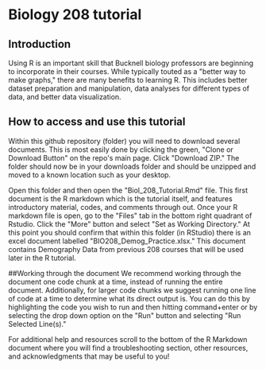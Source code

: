 # Biology 208 tutorial

## Introduction
Using R is an important skill that Bucknell biology professors are beginning to incorporate in their courses. While typically touted as a "better way to make graphs," there are many benefits to learning R. This includes better dataset preparation and manipulation, data analyses for different types of data, and better data visualization.

## How to access and use this tutorial
Within this github repository (folder) you will need to download several documents. This is most easily done by clicking the green, "Clone or Download Button" on the repo's main page. Click "Download ZIP." The folder should now be in your downloads folder and should be unzipped and moved to a known location such as your desktop.  

Open this folder and then open the "Biol_208_Tutorial.Rmd" file. This first document is the R markdown which is the tutorial itself, and features introductory material, codes, and comments through out. Once your R markdown file is open, go to the "Files" tab in the bottom right quadrant of Rstudio. Click the "More" button and select "Set as Working Directory." At this point you should confirm that within this folder (in RStudio) there is an excel document labelled "BIO208_Demog_Practice.xlsx." This document contains Demography Data from previous 208 courses that will be used later in the R tutorial. 

##Working through the document
We recommend working through the document one code chunk at a time, instead of running the entire document. Additionally, for larger code chunks we suggest running one line of code at a time to determine what its direct output is. You can do this by highlighting the code you wish to run and then hitting command+enter or by selecting the drop down option on the "Run" button and selecting "Run Selected Line(s)."

For additional help and resources scroll to the bottom of the R Markdown document where you will find a troubleshooting section, other resources, and acknowledgments that may be useful to you!
